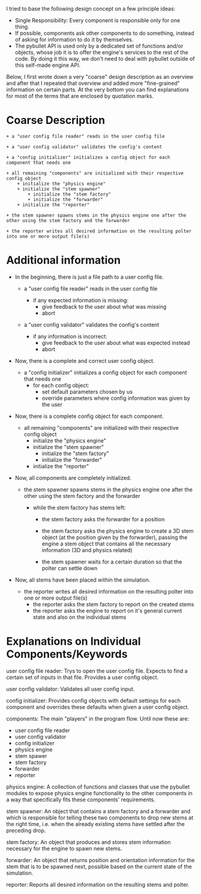I tried to base the following design concept on a few principle ideas:
+ Single Responsibility: Every component is responsible only for one thing.
+ If possible, components ask other components to do something, instead of
  asking for information to do it by themselves.
+ The pybullet API is used only by a dedicated set of functions and/or objects,
  whose job it is to offer the engine's services to the rest of the code. By
  doing it this way, we don't need to deal with pybullet outside of this
  self-made engine API.
  
Below, I first wrote down a very "coarse" design description as an overview and
after that I repeated that overview and added more "fine-grained" information
on certain parts. At the very bottom you can find explanations for most of the
terms that are enclosed by quotation marks.


# Coarse Description

    + a "user config file reader" reads in the user config file

    + a "user config validator" validates the config's content

    + a "config initializer" initializes a config object for each component that needs one
            
    + all remaining "components" are initialized with their respective config object
        + initialize the "physics engine"
        + initialize the "stem spawner"
            + initialize the "stem factory"
            + initialize the "forwarder"
        + initialize the "reporter"
        
    + the stem spawner spawns stems in the physics engine one after the other using the stem factory and the forwarder
        
    + the reporter writes all desired information on the resulting polter into one or more output file(s)


# Additional information

+ In the beginning, there is just a file path to a user config file.

    + a "user config file reader" reads in the user config file
        + if any expected information is missing:
            + give feedback to the user about what was missing
            + abort

    + a "user config validator" validates the config's content
        + if any information is incorrect:
            + give feedback to the user about what was expected instead
            + abort

+ Now, there is a complete and correct user config object.

    + a "config initializer" initializes a config object for each component that
      needs one
        + for each config object:
            + set default parameters chosen by us
            + override parameters where config information was given by the user
        
+ Now, there is a complete config object for each component.
        
    + all remaining "components" are initialized with their respective config object
        + initialize the "physics engine"
        + initialize the "stem spawner"
            + initialize the "stem factory"
            + initialize the "forwarder"
        + initialize the "reporter"
    
+ Now, all components are completely initialized.
    
    + the stem spawner spawns stems in the physics engine one after the other using
      the stem factory and the forwarder
        
        + while the stem factory has stems left:
            + the stem factory asks the forwarder for a position
            + the stem factory asks the physics engine to create a 3D stem object (at
              the position given by the forwarder), passing the engine a stem object
              that contains all the necessary information (3D and physics related)
            
            + the stem spawner waits for a certain duration so that the polter can
              settle down
        
+ Now, all stems have been placed within the simulation.
    
    + the reporter writes all desired information on the resulting polter into one
      or more output file(s)
        + the reporter asks the stem factory to report on the created stems
        + the reporter asks the engine to report on it's general current state and
          also on the individual stems


# Explanations on Individual Components/Keywords
    
user config file reader: Trys to open the user config file. Expects to find a certain set of inputs in that file. Provides a user config object.
    
user config validator: Validates all user config input.

config initializer: Provides config objects with default settings for each component and overrides these defaults when given a user config object.
    
components: The main "players" in the program flow. Until now these are:
+ user config file reader
+ user config validator
+ config initializer
+ physics engine
+ stem spawer
+ stem factory
+ forwarder
+ reporter
    
physics engine: A collection of functions and classes that use the pybullet modules to expose physics engine functionality to the other components in a way that specifically fits these components' requirements.
    
stem spawner: An object that contains a stem factory and a forwarder and which is responsible for telling these two components to drop new stems at the right time, i.e. when the already existing stems have settled after the preceding drop.

stem factory: An object that produces and stores stem information necessary for the engine to spawn new stems.
    
forwarder: An object that returns position and orientation information for the stem that is to be spawned next, possible based on the current state of the simulation.
    
reporter: Reports all desired information on the resulting stems and polter.